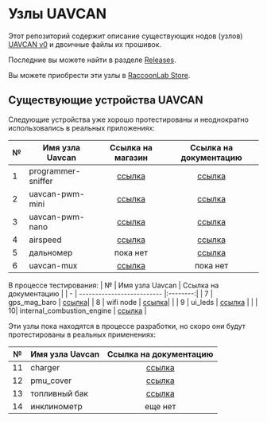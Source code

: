 # Узлы UAVCAN

Этот репозиторий содержит описание существующих нодов (узлов) [UAVCAN v0](https://legacy.uavcan.org/) и двоичные файлы их прошивок.

Последние вы можете найти в разделе [Releases](https://github.com/InnopolisAero/inno_uavcan_node_binaries/releases).

Вы можете приобрести эти узлы в [RaccoonLab Store](http://raccoonlab.org/store).

## Существующие устройства UAVCAN

Следующие устройства уже хорошо протестированы и неоднократно использовались в реальных приложениях:

| № | Имя узла Uavcan | Ссылка на магазин | Ссылка на документацию |
| - | ------------------------------------------------- |:-----------------:|:-----------------:|
| 1 | programmer-sniffer | [ссылка](http://raccoonlab.org/store/tproduct/360882105-292567816261-uavcan-sniffer-and-programmer) | [ссылка](doc/programmer_sniffer/README_ru.md)|
| 2 | uavcan-pwm-mini | [ссылка](http://raccoonlab.org/store/tproduct/360882105-682589711231-uavcan-mini-node) | [ссылка](doc/can_pwm/README.md) | | 3 | uavcan-pwm-mini | [ссылка](doc/can_pwm/README_ru.md) |
| 3 | uavcan-pwm-nano | [ссылка](http://raccoonlab.org/store/tproduct/360882105-203551776911-uavcan-nano-node) | [ссылка](doc/can_pwm/README_ru.md) | | 3.
| 4 | airspeed | [ссылка](http://raccoonlab.org/store/tproduct/360882105-873007485651-uavcan-airspeed-sensor) | [ссылка](doc/airspeed/README_ru.md) | [ссылка](doc/can_pwm/README.md) |
| 5 | дальномер | пока нет | [ссылка](doc/rangefinder/README_ru.md)|
| 6 | uavcan-mux | [ссылка](http://raccoonlab.org/store/tproduct/360882105-436323747071-uavcan-mux) | пока нет |

В процессе тестирования:
| № | Имя узла Uavcan | Ссылка на документацию |
| - | -------------------------- |:--------:|
| 7 | gps_mag_baro | [ссылка](doc/gps_mag_baro/README_ru.md)|
| 8 | wifi node | [ссылка](doc/wifi_bridge/README_ru.md)| |
| 9 | ui_leds | [ссылка](doc/ui_leds/README_ru.md) | |
| 10| internal_combustion_engine | [ссылка](doc/ice/README_ru.md) |

Эти узлы пока находятся в процессе разработки, но скоро они будут протестированы в реальных применениях:

| № | Имя узла Uavcan | Ссылка на документацию
| - | ---------------- |:-------------------------------:|
| 11| charger | [ссылка](doc/charger/README_ru.md)|
| 12| pmu_cover | [ссылка](doc/pmu_cover/README_ru.md)|
| 13| топливный бак | [ссылка](doc/fuel_tank/README_ru.md)| |
| 14| инклинометр | еще нет |

